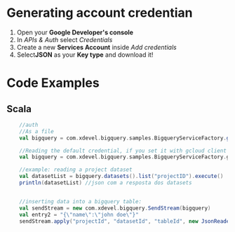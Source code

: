# Generating account credentian
1. Open your **Google Developer's console**
2. In *APIs & Auth* select *Credentials*
3. Create a new **Services Account** inside *Add credentials*
4. Select**JSON** as your **Key type** and download it!

# Code Examples 
## Scala
```scala
	//auth
	//As a file
	val bigquery = com.xdevel.bigquery.samples.BigqueryServiceFactory.getService("/filepath/to/your/credential.json")

	//Reading the default credential, if you set it with gcloud client utility
	val bigquery = com.xdevel.bigquery.samples.BigqueryServiceFactory.getService

	//example: reading a project dataset
	val datasetList = bigquery.datasets().list("projectID").execute()
	println(datasetList) //json com a resposta dos datasets


	//inserting data into a bigquery table:
  	val sendStream = new com.xdevel.bigquery.SendStream(bigquery)
	val entry2 = "{\"name\":\"john doe\"}"
  	sendStream.apply("projectId", "datasetId", "tableId", new JsonReader(new StringReader(entry2)))
```


